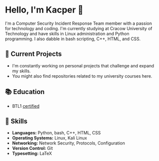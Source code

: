 # Hello, I'm Kacper 👋

I'm a Computer Security Incident Response Team member with a passion for technology and coding. I'm currently studying at Cracow University of Technology and have skills in Linux administration and Python programming. I also dabble in bash scripting, C++, HTML, and CSS.

## 🔭 Current Projects

- I'm constantly working on personal projects that challenge and expand my skills.
- You might also find repositories related to my university courses here.

## 📚 Education
- BTL1 [certified](https://www.credly.com/badges/f1e6c3fc-0e79-4f62-9c6a-56b97afad9ef)

## 🌱 Skills

- **Languages:** Python, bash, C++, HTML, CSS
- **Operating Systems:** Linux, Kali Linux
- **Networking:** Network Security, Protocols, Configuration
- **Version Control:** Git
- **Typesetting:** LaTeX
